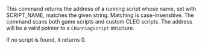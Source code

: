 This command returns the address of a running script whose name, set with SCRIPT_NAME, matches the given string. Matching is case-insensitive. The command scans both game scripts and custom CLEO scripts. The address will be a valid pointer to a `CRunningScript` structure.

If no script is found, it returns 0.